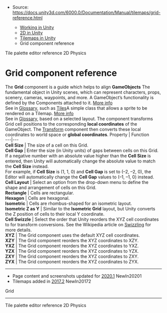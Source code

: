 * Source: https://docs.unity3d.com/6000.0/Documentation/Manual/tilemaps/grid-reference.html

  * [Working in Unity](https://docs.unity3d.com/6000.0/Documentation/Manual/working-in-unity.html)
  * [2D in Unity](https://docs.unity3d.com/6000.0/Documentation/Manual/Unity2D.html)
  * [Tilemaps in Unity](https://docs.unity3d.com/6000.0/Documentation/Manual/tilemaps/tilemaps-landing.html)
  * Grid component reference


[](https://docs.unity3d.com/6000.0/Documentation/Manual/tilemaps/tile-palettes/tile-palette-editor-reference.html)
Tile palette editor reference
[](https://docs.unity3d.com/6000.0/Documentation/Manual/2d-physics/2d-physics.html)
2D Physics
# Grid component reference
The **Grid** component is a guide which helps to align **GameObjects** The fundamental object in Unity scenes, which can represent characters, props, scenery, cameras, waypoints, and more. A GameObject’s functionality is defined by the Components attached to it. [More info](https://docs.unity3d.com/6000.0/Documentation/Manual/class-GameObject.html)  
See in [Glossary](https://docs.unity3d.com/6000.0/Documentation/Manual/Glossary.html#GameObject), such as [Tiles](https://docs.unity3d.com/6000.0/Documentation/Manual/tilemaps/work-with-tilemaps/tilemap-reference.html)A simple class that allows a sprite to be rendered on a Tilemap. [More info](https://docs.unity3d.com/6000.0/Documentation/Manual/tilemaps/tiles-for-tilemaps/scriptable-tiles/scriptable-tiles-landing.html)  
See in [Glossary](https://docs.unity3d.com/6000.0/Documentation/Manual/Glossary.html#Tile), based on a selected layout. The component transforms Grid cell positions to the corresponding **local coordinates** of the GameObject. The [Transform](https://docs.unity3d.com/6000.0/Documentation/Manual/class-Transform.html) component then converts these local coordinates to world space or **global coordinates**.
Property | Function  
---|---  
**Cell Size** | The size of a cell on this Grid.  
**Cell Gap** | Enter the size (in Unity units) of gaps between cells on this Grid. If a negative number with an absolute value higher than the **Cell Size** is entered, then Unity will automatically change the absolute value to match the **Cell Size** instead.  
For example, if **Cell Size** is (1, 1, 0) and **Cell Gap** is set to (–2, –2, 0), the Editor will automatically change the **Cell Gap** values to (–1, –1, 0) instead.  
**Cell Layout** | Select an option from the drop-down menu to define the shape and arrangement of cells on this Grid.  
**Rectangle** | Cells are rectangular.  
**Hexagon** | Cells are hexagonal.  
**Isometric** | Cells are rhombus-shaped for an isometric layout.  
**Isometric Z as Y** | Similar to the **Isometric Grid** layout, but Unity converts the Z position of cells to their local Y coordinate.  
**Cell Swizzle** | Select the order that Unity reorders the XYZ cell coordinates to for transform conversions. See the Wikipedia article on [Swizzling](https://en.wikipedia.org/wiki/Swizzling_\(computer_graphics\)) for more details.  
**XYZ** | The Grid component uses the default XYZ cell coordinates.  
**XZY** | The Grid component reorders the XYZ coordinates to XZY.  
**YXZ** | The Grid component reorders the XYZ coordinates to YXZ.  
**YZX** | The Grid component reorders the XYZ coordinates to YZX.  
**ZXY** | The Grid component reorders the XYZ coordinates to ZXY.  
**ZYX** | The Grid component reorders the XYZ coordinates to ZYX.  
* * *
  * Page content and screenshots updated for [2020.1](https://docs.unity3d.com/2020.1/Documentation/Manual/30_search.html?q=newin20201) NewIn20201
  * Tilemaps added in [2017.2](https://docs.unity3d.com/2017.2/Documentation/Manual/30_search.html?q=newin20172) NewIn20172


Grid
* * *
[](https://docs.unity3d.com/6000.0/Documentation/Manual/tilemaps/tile-palettes/tile-palette-editor-reference.html)
Tile palette editor reference
[](https://docs.unity3d.com/6000.0/Documentation/Manual/2d-physics/2d-physics.html)
2D Physics
